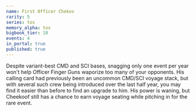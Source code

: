 ```yaml
---
name: First Officer Chekov
rarity: 5
series: tos
memory_alpha: tos
bigbook_tier: 10
events: 4
in_portal: true
published: true
---
```


Despite variant-best CMD and SCI bases, snagging only one event per year won't help Officer Finger Guns waporize too many of your opponents. His calling card had previously been an uncommon CMD/SCI voyage stack, but with several such crew being introduced over the last half year, you may find it easier than before to find an upgrade to him. His power is waning, but Cheekoof still has a chance to earn voyage seating while pitching in for the rare event.
